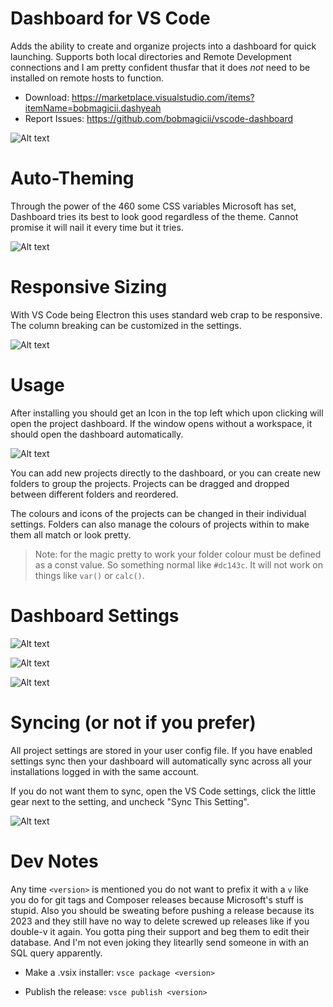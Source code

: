 # Dashboard for VS Code

Adds the ability to create and organize projects into a dashboard for quick
launching. Supports both local directories and Remote Development connections
and I am pretty confident thusfar that it does *not* need to be installed on
remote hosts to function.

* Download: https://marketplace.visualstudio.com/items?itemName=bobmagicii.dashyeah
* Report Issues: https://github.com/bobmagicii/vscode-dashboard

![Alt text](/local/gfx/ex-dashboard.png "A Busy Dashboard")



# Auto-Theming

Through the power of the 460 some CSS variables Microsoft has set, Dashboard
tries its best to look good regardless of the theme. Cannot promise it will
nail it every time but it tries.

![Alt text](/local/gfx/ex-autotheme.png "Dark and Light")



# Responsive Sizing

With VS Code being Electron this uses standard web crap to be responsive. The
column breaking can be customized in the settings.

![Alt text](/local/gfx/ex-responsive.png "Responsive AF")



# Usage

After installing you should get an Icon in the top left which upon clicking
will open the project dashboard. If the window opens without a workspace, it
should open the dashboard automatically.

![Alt text](/local/gfx/ex-first-open.png "First Open")

You can add new projects directly to the dashboard, or you can create new
folders to group the projects. Projects can be dragged and dropped between
different folders and reordered.

The colours and icons of the projects can be changed in their individual
settings. Folders can also manage the colours of projects within to make them
all match or look pretty.

> Note: for the magic pretty to work your folder colour
> must be defined as a const value. So something normal like `#dc143c`. It will
> not work on things like `var()` or `calc()`.



# Dashboard Settings

![Alt text](/local/gfx/ex-dashboard-settings.png "Dashboard Settings")

![Alt text](/local/gfx/ex-project-settings.png "Project Settings")

![Alt text](/local/gfx/ex-folder-menu.png "Folder Menu")



# Syncing (or not if you prefer)

All project settings are stored in your user config file. If you have enabled
settings sync then your dashboard will automatically sync across all your
installations logged in with the same account.

If you do not want them to sync, open the VS Code settings, click the
little gear next to the setting, and uncheck "Sync This Setting".

![Alt text](/local/gfx/ex-setting-sync.png "Don't sync that setting.")



# Dev Notes

Any time `<version>` is mentioned you do not want to prefix it with a `v` like
you do for git tags and Composer releases because Microsoft's stuff is stupid.
Also you should be sweating before pushing a release because its 2023 and they
still have no way to delete screwed up releases like if you double-v it again.
You gotta ping their support and beg them to edit their database. And I'm not
even joking they litearlly send someone in with an SQL query apparently.

* Make a .vsix installer:
  `vsce package <version>`

* Publish the release:
  `vsce publish <version>`

